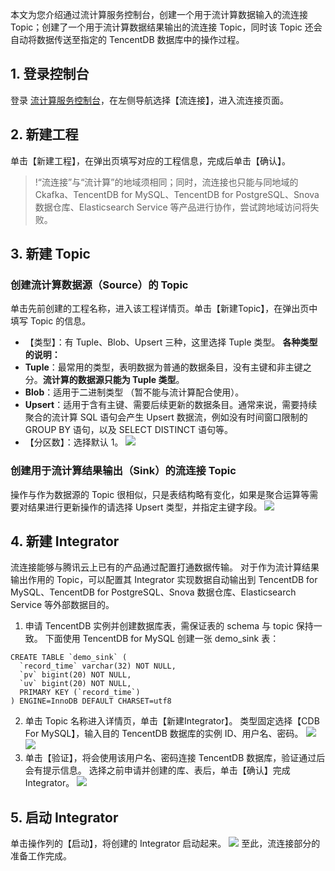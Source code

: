 本文为您介绍通过流计算服务控制台，创建一个用于流计算数据输入的流连接 Topic；创建了一个用于流计算数据结果输出的流连接 Topic，同时该 Topic 还会自动将数据传送至指定的 TencentDB 数据库中的操作过程。

## 1. 登录控制台
登录 [流计算服务控制台](https://console.cloud.tencent.com/connector)，在左侧导航选择【流连接】，进入流连接页面。

## 2. 新建工程
单击【新建工程】，在弹出页填写对应的工程信息，完成后单击【确认】。

>!“流连接”与“流计算”的地域须相同；同时，流连接也只能与同地域的 Ckafka、TencentDB for MySQL、TencentDB for PostgreSQL、Snova 数据仓库、Elasticsearch Service 等产品进行协作，尝试跨地域访问将失败。

## 3. 新建 Topic

### 创建流计算数据源（Source）的 Topic
单击先前创建的工程名称，进入该工程详情页。单击【新建Topic】，在弹出页中填写 Topic 的信息。
- 【类型】：有 Tuple、Blob、Upsert 三种，这里选择 Tuple 类型。
  **各种类型的说明：**
 - **Tuple**：最常用的类型，表明数据为普通的数据条目，没有主键和非主键之分。**流计算的数据源只能为 Tuple 类型**。
 - **Blob**：适用于二进制类型 （暂不能与流计算配合使用）。
 - **Upsert**：适用于含有主键、需要后续更新的数据条目。通常来说，需要持续聚合的流计算 SQL 语句会产生 Upsert 数据流，例如没有时间窗口限制的 GROUP BY 语句，以及 SELECT DISTINCT 语句等。
- 【分区数】：选择默认 1。
![](https://main.qcloudimg.com/raw/cbc13a171c2c9dcbc32d583e9438c049.png)
### 创建用于流计算结果输出（Sink）的流连接 Topic
操作与作为数据源的 Topic 很相似，只是表结构略有变化，如果是聚合运算等需要对结果进行更新操作的请选择 Upsert 类型，并指定主键字段。
![](https://main.qcloudimg.com/raw/96ca22d60850f82bcd3db1d680de3b81.png)

## 4. 新建 Integrator
流连接能够与腾讯云上已有的产品通过配置打通数据传输。 对于作为流计算结果输出作用的 Topic，可以配置其 Integrator 实现数据自动输出到 TencentDB for MySQL、TencentDB for PostgreSQL、Snova 数据仓库、Elasticsearch Service 等外部数据目的。

1. 申请 TencentDB 实例并创建数据库表，需保证表的 schema 与 topic 保持一致。
下面使用 TencentDB for MySQL 创建一张 demo_sink 表：
```
CREATE TABLE `demo_sink` (
  `record_time` varchar(32) NOT NULL,
  `pv` bigint(20) NOT NULL,
  `uv` bigint(20) NOT NULL,
  PRIMARY KEY (`record_time`)
) ENGINE=InnoDB DEFAULT CHARSET=utf8
```
2. 单击 Topic 名称进入详情页，单击【新建Integrator】。
类型固定选择【CDB For MySQL】，输入目的 TencentDB 数据库的实例 ID、用户名、密码。
![](https://main.qcloudimg.com/raw/8c3f2799fa0449bbc4808f27b09b7bac.png)
![](https://main.qcloudimg.com/raw/a11fb0750994592cd91fac08a3335b69.png)
3. 单击【验证】，将会使用该用户名、密码连接 TencentDB 数据库，验证通过后会有提示信息。
选择之前申请并创建的库、表后，单击【确认】完成 Integrator。
![](https://main.qcloudimg.com/raw/cf38ef207f23af2fea4db81d13f389fc.png)


## 5. 启动 Integrator
单击操作列的【启动】，将创建的 Integrator 启动起来。
![](https://main.qcloudimg.com/raw/348972c86f12bce80d5b08fc6892d024.png)
至此，流连接部分的准备工作完成。 








